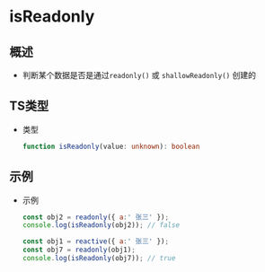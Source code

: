 # isReadonly

## 概述

- 判断某个数据是否是通过`readonly()` 或 `shallowReadonly()` 创建的

## TS类型

- 类型

    ```ts
    function isReadonly(value: unknown): boolean
    ```

## 示例

- 示例

    ```js
    const obj2 = readonly({ a:' 张三' });
    console.log(isReadonly(obj2)); // false

    ```

    ```js
    const obj1 = reactive({ a:' 张三' });
    const obj7 = readonly(obj1);
    console.log(isReadonly(obj7)); // true
    ```

